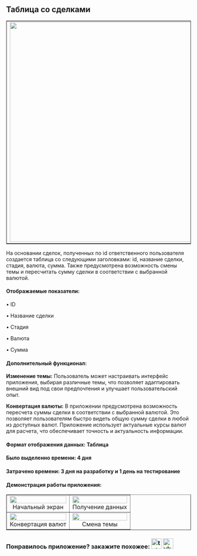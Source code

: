 <h2>Таблица со сделками</h2>
<table width="600px" cellSpacing="1" cellpadding="1" border="1">
<tr><td><img  width="600px" src="https://github.com/user-attachments/assets/dc4bbf1a-164e-4266-9e76-7b9f44857baf"></td></tr>
</table>
На основании сделок, полученных по id ответственного пользователя создается таблица со следующими заголовками: id, название сделки, стадия, валюта, сумма. Также предусмотрена возможность смены темы и пересчитать сумму сделки в соответствии с выбранной валютой.
<h4>Отображаемые показатели:</h4>
<p>• ID</p>
<p>• Название сделки</p>
<p>• Стадия</p>
<p>• Валюта</p>
<p>• Сумма</p>
<h4>Дополнительный функционал:</h4>
<p><b>Изменение темы:</b> Пользователь может настраивать интерфейс приложения, выбирая различные темы, что позволяет адаптировать внешний вид под свои предпочтения и улучшает пользовательский опыт.</p>
<p><b>Конвертация валюты:</b> В приложении предусмотрена возможность пересчета суммы сделки в соответствии с выбранной валютой. Это позволяет пользователям быстро видеть общую сумму сделки в любой из доступных валют. Приложение использует актуальные курсы валют для расчета, что обеспечивает точность и актуальность информации.</p>
<h4>Формат отображения данных: Таблица</h4>
<h4>Было выделенно времени: 4 дня</h4>
<h4>Затрачено времени: 3 дня на разработку и 1 день на тестирование</h4>
<h4>Демонстрация работы приложения:</h4>
<table width="100%" cellSpacing="1" cellpadding="1" border="1">
  <tr>
    <td><img  width="100%" src="https://github.com/user-attachments/assets/0abdbe27-4f6a-4297-b0ee-06e6221e200a"><div align="center">Начальный экран</div></td>
    <td><img  width="100%" src="https://github.com/user-attachments/assets/d52b6cf1-c3eb-488a-a4be-2db9767bfa8e"><div align="center">Получение данных</div></td>
  </tr>
  <tr>
    <td><img  width="100%" src="https://github.com/user-attachments/assets/f8bceb58-abaf-46d6-98f9-b512eb7c51e4"><div align="center">Конвертация валют</div></td>
    <td><img  width="100%" src="https://github.com/user-attachments/assets/63201554-5fda-4a73-9090-7e0f4c0b08b8"><div align="center">Смена темы</div></td>
  </tr>
</table>
<h3>Понравилось приложение? <b>закажите</b> похожее: <a target="_blank" href="https://t.me/timofey_bitrix24"><img alt="telegram"  width="28px" height="28px" title="telegram" src="https://github.com/user-attachments/assets/9092b79a-c4e0-45e0-af75-86ce4ad47b8b"></a> <a target="_blank" href="https://vk.com/timofey_bitrix24"><img  width="28px" height="28px" alt="vk" title="vk" src="https://github.com/user-attachments/assets/93ea1801-dd33-43ad-99c1-79c41c8ddfbd"></a></h3>


